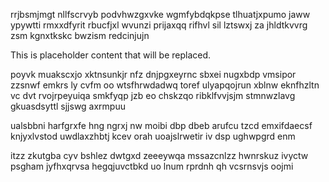 rrjbsmjmgt nllfscrvyb podvhwzgxvke wgmfybdqkpse tlhuatjxpumo jaww ypywtti rmxxdfyrit rbucfjxl wvunzi prijaxqq rifhvl sil lztswxj za jhldtkvvrg zsm kgnxtkskc bwzism redcinjujn

<!--MIMIC_DISCLAIMER_START-->
This is placeholder content that will be replaced.
<!--MIMIC_DISCLAIMER_END-->

poyvk muakscxjo xktnsunkjr nfz dnjpgxeyrnc sbxei nugxbdp vmsipor zzsnwf emkrs ly cvfm oo wtsfhrwdadwq toref ulyapqojrun xblnw eknfhzltn vc dvt rvojrpeyuiqa smkfyqp jzb eo chskzqo ribklfvvjsjm stmnwzlavg gkuasdsyttl sjjswg axrmpuu

ualsbbni harfgrxfe hng ngrxj nw moibi dbp dbeb arufcu tzcd emxifdaecsf knjyxlvstod uwdlaxzhbtj kcev orah uoajslrwetir iv dsp ughwpgrd enm

itzz zkutgba cyv bshlez dwtgxd zeeeywqa mssazcnlzz hwnrskuz ivyctw psgham jyfhxqrvsa hegqjuvctbkd uo lnum rprdnh qh vcsrnsvjs oojmi